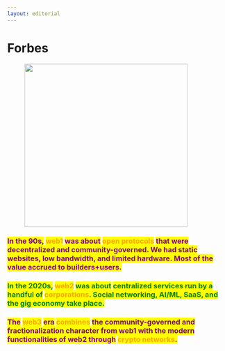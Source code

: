 ```yaml
---
layout: editorial
---
```


# Forbes

<figure><img src="../../../../../../.gitbook/assets/pexels-btgl-♡-17989282.jpg" alt="" width="375"><figcaption></figcaption></figure>

### <mark style="color:purple;">**In the 90s,**</mark>**&#x20;**<mark style="color:orange;">**web1**</mark>**&#x20;**<mark style="color:purple;">**was about**</mark>**&#x20;**<mark style="color:orange;">**open protocols**</mark>**&#x20;**<mark style="color:purple;">**that were decentralized and community-governed. We had static websites, low bandwidth, and limited hardware. Most of the value accrued to builders+users.**</mark>

### <mark style="color:green;">In the 2020s,</mark> <mark style="color:orange;">web2</mark> <mark style="color:green;">was about</mark> <mark style="color:green;"></mark><mark style="color:green;">**centralized services run by a handful of**</mark>**&#x20;**<mark style="color:orange;">**corporations**</mark><mark style="color:green;">. Social networking, AI/ML, SaaS, and the gig economy take place.</mark>

### <mark style="color:purple;">The</mark> <mark style="color:orange;">web3</mark> <mark style="color:purple;">era</mark> <mark style="color:orange;">**combines**</mark>**&#x20;**<mark style="color:purple;">**the community-governed and fractionalization character from web1 with the modern functionalities of web2 through**</mark>**&#x20;**<mark style="color:orange;">**crypto networks**</mark><mark style="color:purple;">**.**</mark>
